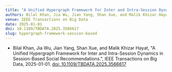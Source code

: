 ```yaml
---
title: "A Unified Hypergraph Framework for Inter and Intra-Session Dynamics in Session-Based Social Recommendations"
authors: Bilal Khan, Jia Wu, Jian Yang, Shan Xue, and Malik Khizar Hayat
venue: IEEE Transactions on Big Data
date: 2025-01-01
doi: 10.1109/TBDATA.2025.3566617
slug: hypergraph-framework-session-based
---
```


- Bilal Khan, Jia Wu, Jian Yang, Shan Xue, and Malik Khizar Hayat, "A Unified Hypergraph Framework for Inter and Intra-Session Dynamics in Session-Based Social Recommendations.", IEEE Transactions on Big Data, 2025-01-01. [doi: 10.1109/TBDATA.2025.3566617](10.1109/TBDATA.2025.3566617)
